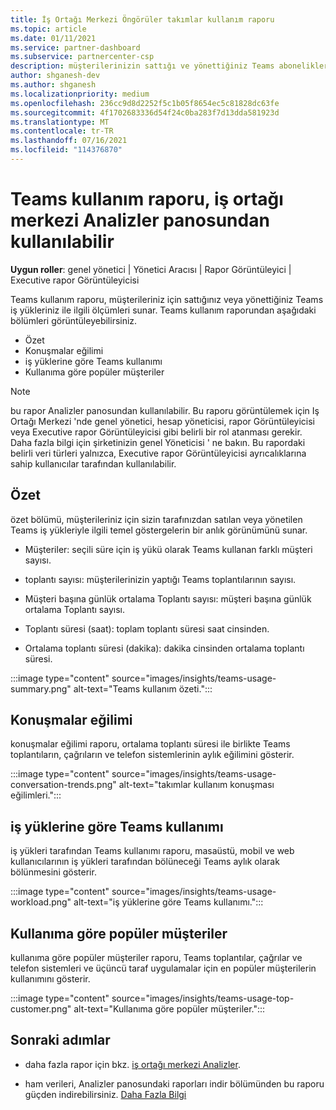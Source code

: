 ```yaml
---
title: İş Ortağı Merkezi Öngörüler takımlar kullanım raporu
ms.topic: article
ms.date: 01/11/2021
ms.service: partner-dashboard
ms.subservice: partnercenter-csp
description: müşterilerinizin sattığı ve yönettiğiniz Teams aboneliklerin kullanımı ile ilgili olarak neler yapabileceğinizi görün.
author: shganesh-dev
ms.author: shganesh
ms.localizationpriority: medium
ms.openlocfilehash: 236cc9d8d2252f5c1b05f8654ec5c81828dc63fe
ms.sourcegitcommit: 4f1702683336d54f24c0ba283f7d13dda581923d
ms.translationtype: MT
ms.contentlocale: tr-TR
ms.lasthandoff: 07/16/2021
ms.locfileid: "114376870"
---
```

# <a name="teams-usage-report-available-from-the-partner-center-insights-dashboard"></a>Teams kullanım raporu, iş ortağı merkezi Analizler panosundan kullanılabilir

**Uygun roller**: genel yönetici | Yönetici Aracısı | Rapor Görüntüleyici | Executive rapor Görüntüleyicisi

Teams kullanım raporu, müşterileriniz için sattığınız veya yönettiğiniz Teams iş yükleriniz ile ilgili ölçümleri sunar. Teams kullanım raporundan aşağıdaki bölümleri görüntüleyebilirsiniz.

- Özet
- Konuşmalar eğilimi
- iş yüklerine göre Teams kullanımı
- Kullanıma göre popüler müşteriler

 > [!NOTE]
 > bu rapor Analizler panosundan kullanılabilir. Bu raporu görüntülemek için Iş Ortağı Merkezi 'nde genel yönetici, hesap yöneticisi, rapor Görüntüleyicisi veya Executive rapor Görüntüleyicisi gibi belirli bir rol atanması gerekir. Daha fazla bilgi için şirketinizin genel Yöneticisi ' ne bakın. Bu rapordaki belirli veri türleri yalnızca, Executive rapor Görüntüleyicisi ayrıcalıklarına sahip kullanıcılar tarafından kullanılabilir.

## <a name="summary"></a>Özet

özet bölümü, müşterileriniz için sizin tarafınızdan satılan veya yönetilen Teams iş yükleriyle ilgili temel göstergelerin bir anlık görünümünü sunar.  

- Müşteriler: seçili süre için iş yükü olarak Teams kullanan farklı müşteri sayısı.

- toplantı sayısı: müşterilerinizin yaptığı Teams toplantılarının sayısı.

- Müşteri başına günlük ortalama Toplantı sayısı: müşteri başına günlük ortalama Toplantı sayısı. 

- Toplantı süresi (saat): toplam toplantı süresi saat cinsinden. 

- Ortalama toplantı süresi (dakika): dakika cinsinden ortalama toplantı süresi. 

:::image type="content" source="images/insights/teams-usage-summary.png" alt-text="Teams kullanım özeti.":::

## <a name="conversations-trend"></a>Konuşmalar eğilimi

konuşmalar eğilimi raporu, ortalama toplantı süresi ile birlikte Teams toplantıların, çağrıların ve telefon sistemlerinin aylık eğilimini gösterir.

:::image type="content" source="images/insights/teams-usage-conversation-trends.png" alt-text="takımlar kullanım konuşması eğilimleri.":::

## <a name="teams-usage-by-workloads"></a>iş yüklerine göre Teams kullanımı

iş yükleri tarafından Teams kullanımı raporu, masaüstü, mobil ve web kullanıcılarının iş yükleri tarafından bölüneceği Teams aylık olarak bölünmesini gösterir.

:::image type="content" source="images/insights/teams-usage-workload.png" alt-text="iş yüklerine göre Teams kullanımı.":::

## <a name="top-customers-by-usage"></a>Kullanıma göre popüler müşteriler

kullanıma göre popüler müşteriler raporu, Teams toplantılar, çağrılar ve telefon sistemleri ve üçüncü taraf uygulamalar için en popüler müşterilerin kullanımını gösterir.

:::image type="content" source="images/insights/teams-usage-top-customer.png" alt-text="Kullanıma göre popüler müşteriler.":::

## <a name="next-steps"></a>Sonraki adımlar

- daha fazla rapor için bkz. [iş ortağı merkezi Analizler](partner-center-insights.md).

- ham verileri, Analizler panosundaki raporları indir bölümünden bu raporu güçden indirebilirsiniz. [Daha Fazla Bilgi](insights-download-reports.md) 
